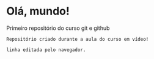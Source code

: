 # Olá, mundo!
 Primeiro repositório do curso git e github

    Repositório criado durante a aula do curso em vídeo!

    linha editada pelo navegador.
